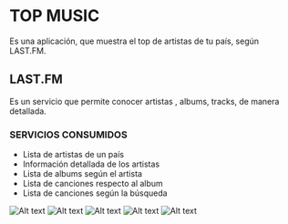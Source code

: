 # TOP MUSIC


Es una aplicación, que muestra el top de artistas de tu país, según LAST.FM.

## LAST.FM
Es un servicio que permite conocer artistas , albums, tracks, de manera detallada.
 
### SERVICIOS CONSUMIDOS

* Lista de artistas de un país
* Información detallada de los artistas
* Lista de albums según el artista
* Lista de canciones respecto al album
* Lista de canciones según la búsqueda

![Alt text](readme_image/01.png "Top de artistas")
![Alt text](readme_image/02.png "Detale de artistas")
![Alt text](readme_image/03.png "Lista de albums")
![Alt text](readme_image/04.png "Lista de pistas")
![Alt text](readme_image/05.png "Búsqueda de artistas, canciones")